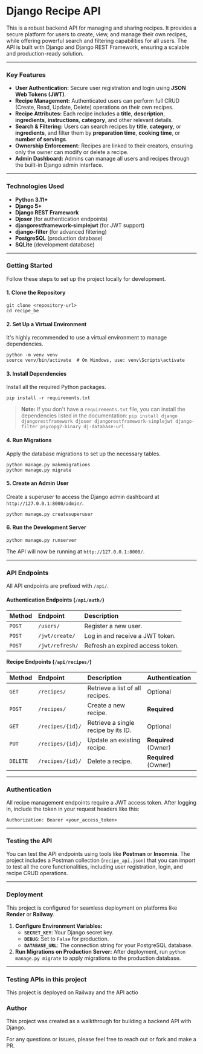 # Django Recipe API

This is a robust backend API for managing and sharing recipes. It provides a secure platform for users to create, view, and manage their own recipes, while offering powerful search and filtering capabilities for all users. The API is built with Django and Django REST Framework, ensuring a scalable and production-ready solution.

-----

### **Key Features**

  * **User Authentication:** Secure user registration and login using **JSON Web Tokens (JWT)**.
  * **Recipe Management:** Authenticated users can perform full CRUD (Create, Read, Update, Delete) operations on their own recipes.
  * **Recipe Attributes:** Each recipe includes a **title**, **description**, **ingredients**, **instructions**, **category**, and other relevant details.
  * **Search & Filtering:** Users can search recipes by **title**, **category**, or **ingredients**, and filter them by **preparation time**, **cooking time**, or **number of servings**.
  * **Ownership Enforcement:** Recipes are linked to their creators, ensuring only the owner can modify or delete a recipe.
  * **Admin Dashboard:** Admins can manage all users and recipes through the built-in Django admin interface.

-----

### **Technologies Used**

  * **Python 3.11+**
  * **Django 5+**
  * **Django REST Framework**
  * **Djoser** (for authentication endpoints)
  * **djangorestframework-simplejwt** (for JWT support)
  * **django-filter** (for advanced filtering)
  * **PostgreSQL** (production database)
  * **SQLite** (development database)

-----

### **Getting Started**

Follow these steps to set up the project locally for development.

#### **1. Clone the Repository**

```
git clone <repository-url>
cd recipe_be
```

#### **2. Set Up a Virtual Environment**

It's highly recommended to use a virtual environment to manage dependencies.

```
python -m venv venv
source venv/bin/activate  # On Windows, use: venv\Scripts\activate
```

#### **3. Install Dependencies**

Install all the required Python packages.

```
pip install -r requirements.txt
```

> **Note:** If you don't have a `requirements.txt` file, you can install the dependencies listed in the documentation:
> `pip install django djangorestframework djoser djangorestframework-simplejwt django-filter psycopg2-binary dj-database-url`

#### **4. Run Migrations**

Apply the database migrations to set up the necessary tables.

```
python manage.py makemigrations
python manage.py migrate
```

#### **5. Create an Admin User**

Create a superuser to access the Django admin dashboard at `http://127.0.0.1:8000/admin/`.

```
python manage.py createsuperuser
```

#### **6. Run the Development Server**

```
python manage.py runserver
```

The API will now be running at `http://127.0.0.1:8000/`.

-----

### **API Endpoints**

All API endpoints are prefixed with `/api/`.

#### **Authentication Endpoints (`/api/auth/`)**

| Method | Endpoint | Description |
| :--- | :--- | :--- |
| `POST` | `/users/` | Register a new user. |
| `POST` | `/jwt/create/` | Log in and receive a JWT token. |
| `POST` | `/jwt/refresh/` | Refresh an expired access token. |

#### **Recipe Endpoints (`/api/recipes/`)**

| Method | Endpoint | Description | Authentication |
| :--- | :--- | :--- | :--- |
| `GET` | `/recipes/` | Retrieve a list of all recipes. | Optional |
| `POST` | `/recipes/` | Create a new recipe. | **Required** |
| `GET` | `/recipes/{id}/` | Retrieve a single recipe by its ID. | Optional |
| `PUT` | `/recipes/{id}/` | Update an existing recipe. | **Required** (Owner) |
| `DELETE` | `/recipes/{id}/` | Delete a recipe. | **Required** (Owner) |

-----

### **Authentication**

All recipe management endpoints require a JWT access token. After logging in, include the token in your request headers like this:

```
Authorization: Bearer <your_access_token>
```

-----

### **Testing the API**

You can test the API endpoints using tools like **Postman** or **Insomnia**. The project includes a Postman collection (`recipe_api.json`) that you can import to test all the core functionalities, including user registration, login, and recipe CRUD operations.

-----

### **Deployment**

This project is configured for seamless deployment on platforms like **Render** or **Railway**.

1.  **Configure Environment Variables:**
      * **`SECRET_KEY`**: Your Django secret key.
      * **`DEBUG`**: Set to `False` for production.
      * **`DATABASE_URL`**: The connection string for your PostgreSQL database.
2.  **Run Migrations on Production Server:** After deployment, run `python manage.py migrate` to apply migrations to the production database.

-----

### **Testing APIs in this project**

This project is deployed on Railway and the API actio

### **Author**

This project was created as a walkthrough for building a backend API with Django.

For any questions or issues, please feel free to reach out or fork and make a PR.

